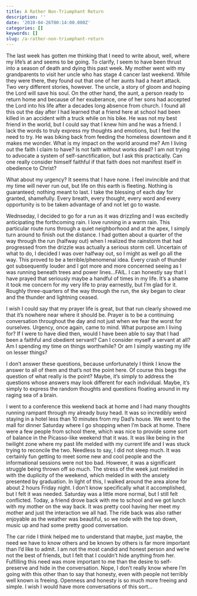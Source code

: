 ```yaml
---
title: A Rather Non-Triumphant Return
description: ''
date: '2010-04-26T00:14:00.000Z'
categories: []
keywords: []
slug: /a-rather-non-triumphant-return
---
```


The last week has gotten me thinking that I need to write about, well, where my life’s at and seems to be going. To clarify, I seem to have been thrust into a season of death and dying this past week. My mother went with my grandparents to visit her uncle who has stage 4 cancer last weekend. While they were there, they found out that one of her aunts had a heart attack. Two very different stories, however. The uncle, a story of gloom and hoping the Lord will save his soul. On the other hand, the aunt, a person ready to return home and because of her exuberance, one of her sons had accepted the Lord into his life after a decades long absence from church. I found all this out the day after I had learned that a friend here at school had been killed in an accident with a truck while on his bike. He was not my best friend in the world, but I could say that I knew him and he was a friend. I lack the words to truly express my thoughts and emotions, but I feel the need to try. He was biking back from feeding the homeless downtown and it makes me wonder. What is my impact on the world around me? Am I living out the faith I claim to have? Is not faith without works dead? I am not trying to advocate a system of self-sanctification, but I ask this practically. Can one really consider himself faithful if that faith does not manifest itself in obedience to Christ?

What about my urgency? It seems that I have none. I feel invincible and that my time will never run out, but life on this earth is fleeting. Nothing is guaranteed; nothing meant to last. I take the blessing of each day for granted, shamefully. Every breath, every thought, every word and every opportunity is to be taken advantage of and not let go to waste.

Wednseday, I decided to go for a run as it was drizzling and I was excitedly anticipating the forthcoming rain. I love running in a warm rain. This particular route runs through a quiet neighborhood and at the apex, I simply turn around to finish out the distance. I had gotten about a quarter of the way through the run (halfway out) when I realized the rainstorm that had progressed from the drizzle was actually a serious storm cell. Uncertain of what to do, I decided I was over halfway out, so I might as well go all the way. This proved to be a terrible/phenomenal idea. Every crash of thunder got subsequently louder and I got more and more concerned seeing as I was running beneath trees and power lines…FAIL. I can honestly say that I have prayed that seriously maybe a handful of times in my life. It’s a shame it took me concern for my very life to pray earnestly, but I’m glad for it. Roughly three-quarters of the way through the run, the sky began to clear and the thunder and lightning ceased.

I wish I could say that my prayer life is great, but that run clearly showed me that it’s nowhere near where it should be. Prayer is to be a continuing conversation throughout the day and not just when we fear the worst for ourselves. Urgency, once again, came to mind. What purpose am I living for? If I were to have died then, would I have been able to say that I had been a faithful and obedient servant? Can I consider myself a servant at all? Am I spending my time on things worthwhile? Or am I simply wasting my life on lesser things?

I don’t answer these questions, because unfortunately I think I know the answer to all of them and that’s not the point here. Of course this begs the question of what really is the point? Maybe, it’s simply to address the questions whose answers may look different for each individual. Maybe, it’s simply to express the random thoughts and questions floating around in my raging sea of a brain.

I went to a conference this weekend back at home and I had many thoughts running rampant through my already busy head. It was so incredibly weird staying in a hotel less than 10 minutes from my Dad’s house. We went to the mall for dinner Saturday where I go shopping when I’m back at home. There were a few people from school there, which was nice to provide some sort of balance in the Picasso-like weekend that it was. It was like being in the twilight zone where my past life melded with my current life and I was stuck trying to reconcile the two. Needless to say, I did not sleep much. It was certainly fun getting to meet some new and cool people and the informational sessions were not too bad. However, it was a significant struggle being thrown off so much. The stress of the week just melded in with the duplicity of the weekend, which melded in with the anxiety presented by graduation. In light of this, I walked around the area alone for about 2 hours Friday night. I don’t know specifically what it accomplished, but I felt it was needed. Saturday was a little more normal, but I still felt conflicted. Today, a friend drove back with me to school and we got lunch with my mother on the way back. It was pretty cool having her meet my mother and just the interaction we all had. The ride back was also rather enjoyable as the weather was beautiful, so we rode with the top down, music up and had some pretty good conversation.

The car ride I think helped me to understand that maybe, just maybe, the need we have to know others and be known by others is far more important than I’d like to admit. I am not the most candid and honest person and we’re not the best of friends, but I felt that I couldn’t hide anything from her. Fulfilling this need was more important to me than the desire to self-preserve and hide in the conversation. Nope, I don’t really know where I’m going with this other than to say that honesty, even with people not terribly well known is freeing. Openness and honesty is so much more freeing and simple. I wish I would have more conversations of this sort…